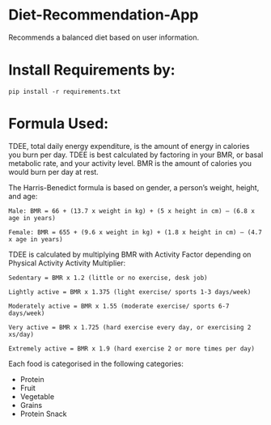 # Diet-Recommendation-App
Recommends a balanced diet based on user information.

# Install Requirements by:
```
pip install -r requirements.txt
```

# Formula Used:

TDEE, total daily energy expenditure, is the amount of energy in calories you burn per day. TDEE is best calculated by factoring in your BMR, or basal metabolic rate, and your activity level. BMR is the amount of calories you would burn per day at rest.

The Harris-Benedict formula is based on gender, a person’s weight, height, and age:
```
Male: BMR = 66 + (13.7 x weight in kg) + (5 x height in cm) – (6.8 x age in years)

Female: BMR = 655 + (9.6 x weight in kg) + (1.8 x height in cm) – (4.7 x age in years)
```
TDEE is calculated by multiplying BMR with Activity Factor depending on Physical Activity
Activity Multiplier:
```
Sedentary = BMR x 1.2 (little or no exercise, desk job)

Lightly active = BMR x 1.375 (light exercise/ sports 1-3 days/week)

Moderately active = BMR x 1.55 (moderate exercise/ sports 6-7 days/week)

Very active = BMR x 1.725 (hard exercise every day, or exercising 2 xs/day)

Extremely active = BMR x 1.9 (hard exercise 2 or more times per day)
```

Each food is categorised in the following categories:
* Protein
* Fruit
* Vegetable
* Grains
* Protein Snack

